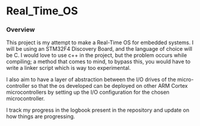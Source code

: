 # Real_Time_OS

### Overview

This project is my attempt to make a Real-Time OS for embedded systems. I will be using an STM32F4 Discovery Board, and the language of choice will be C. I would love to use c++ in the project, but the problem occurs while compiling; a method that comes to mind, to bypass this, you would have to write a linker script which is way too experimental. 

I also aim to have a layer of abstraction between the I/O drives of the micro-controller so that the os developed can be deployed on other ARM Cortex microcontrollers by setting up the I/O configuration for the chosen microcontroller.  

I track my progress in the logbook present in the repository and update on how things are progressing.


